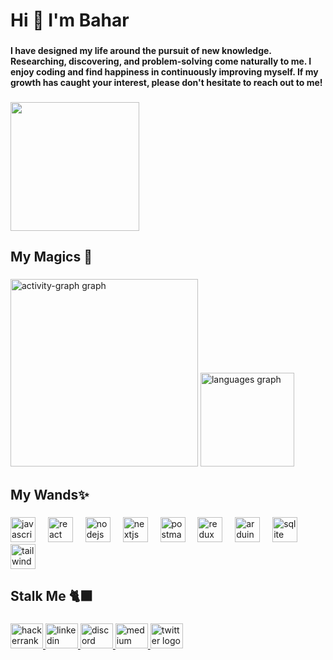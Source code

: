 <h1 align="left">Hi 🦄 I'm Bahar</h1>

###

<h4 align="left">I have designed my life around the pursuit of new knowledge. Researching, discovering, and problem-solving come naturally to me. I enjoy coding and find happiness in continuously improving myself. If my growth has caught your interest, please don't hesitate to reach out to me!</h4>

###

<div align="left">
  <img height="206" src="https://media4.giphy.com/media/v1.Y2lkPTc5MGI3NjExZXExNW40bm50Mm13azUyenR6YWk3N2lsM3Z3bXhndG14dHN1dmJ1ZiZlcD12MV9pbnRlcm5hbF9naWZfYnlfaWQmY3Q9Zw/l5zaZlSIOhj1zgg2F4/giphy.gif"  />
</div>

###

<h2 align="left">My Magics 🔮</h2>

###

<div align="left";">
  <img src="https://github-readme-activity-graph.vercel.app/graph?username=bahargumuser&radius=16&theme=material-palenight&area=true&order=5" height="300" alt="activity-graph graph" />
  <img src="https://github-readme-stats.vercel.app/api/top-langs?username=bahargumuser&locale=en&hide_title=false&layout=compact&card_width=320&langs_count=5&theme=material-palenight&hide_border=false&order=2" height="150" alt="languages graph"  />

</div>

###

<h2 align="left">My Wands✨ </h2>

###

<div align="left">
  <img src="https://cdn.jsdelivr.net/gh/devicons/devicon/icons/javascript/javascript-original.svg" height="40" alt="javascript logo"  />
  <img width="12" />
  <img src="https://cdn.jsdelivr.net/gh/devicons/devicon/icons/react/react-original.svg" height="40" alt="react logo"  />
  <img width="12" />
  <img src="https://cdn.jsdelivr.net/gh/devicons/devicon/icons/nodejs/nodejs-original.svg" height="40" alt="nodejs logo"  />
  <img width="12" />
  <img src="https://cdn.jsdelivr.net/gh/devicons/devicon/icons/nextjs/nextjs-original.svg" height="40" alt="nextjs logo"  />
  <img width="12" />
  <img src="https://skillicons.dev/icons?i=postman" height="40" alt="postman logo"  />
  <img width="12" />
  <img src="https://cdn.jsdelivr.net/gh/devicons/devicon/icons/redux/redux-original.svg" height="40" alt="redux logo"  />
  <img width="12" />
  <img src="https://cdn.jsdelivr.net/gh/devicons/devicon/icons/arduino/arduino-original.svg" height="40" alt="arduino logo"  />
  <img width="12" />
  <img src="https://cdn.jsdelivr.net/gh/devicons/devicon/icons/sqlite/sqlite-original.svg" height="40" alt="sqlite logo"  />
  <img width="12" />
  <img src="https://skillicons.dev/icons?i=tailwind" height="40" alt="tailwindcss logo"  />
</div>

###

<h2 align="left">Stalk Me 🐈‍⬛</h2>

###

<div align="left">
  <a href="https://www.hackerrank.com/profile/bahargumuser" target="_blank">
    <img src="https://raw.githubusercontent.com/maurodesouza/profile-readme-generator/master/src/assets/icons/social/hackerrank/default.svg" width="52" height="40" alt="hackerrank logo"  />
  </a>
  <a href="https://www.linkedin.com/in/bahar-gumuser-83b0801b2/" target="_blank">
    <img src="https://raw.githubusercontent.com/maurodesouza/profile-readme-generator/master/src/assets/icons/social/linkedin/default.svg" width="52" height="40" alt="linkedin logo"  />
  </a>
  <a href="https://discord.com/users/bahar9910" target="_blank">
    <img src="https://raw.githubusercontent.com/maurodesouza/profile-readme-generator/master/src/assets/icons/social/discord/default.svg" width="52" height="40" alt="discord logo"  />
  </a>
  <a href="https://medium.com/@bahargumuser" target="_blank">
    <img src="https://raw.githubusercontent.com/maurodesouza/profile-readme-generator/master/src/assets/icons/social/medium/default.svg" width="52" height="40" alt="medium logo"  />
  </a>
  <a href="https://twitter.com/eskiniiz" target="_blank">
    <img src="https://raw.githubusercontent.com/maurodesouza/profile-readme-generator/master/src/assets/icons/social/twitter/default.svg" width="52" height="40" alt="twitter logo"  />
  </a>
</div>

###
